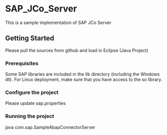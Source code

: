 # SAP_JCo_Server

This is a sample implementation of SAP JCo Server 

## Getting Started

Please pull the sources from github and load in Eclipse (Java Project)

### Prerequisites

Some SAP libraries are included in the lib directory (including the Windows dll). For Linux deployment, make sure that you have access to the so library.

### Configure the project
Please update sap.properties 

### Running the project
java com.sap.SampleAbapConnectorServer